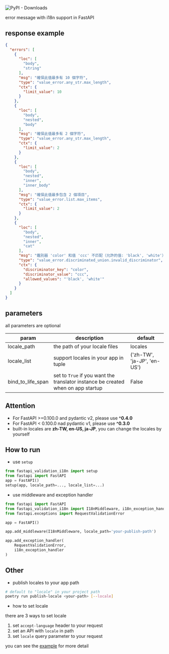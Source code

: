 ![PyPI - Downloads](https://img.shields.io/pypi/dm/fastapi-validation-i18n)

error message with i18n support in FastAPI

## response example
```json
{
  "errors": [
    {
      "loc": [
        "body",
        "string"
      ],
      "msg": "確保此值最多有 10 個字符",
      "type": "value_error.any_str.max_length",
      "ctx": {
        "limit_value": 10
      }
    },
    {
      "loc": [
        "body",
        "nested",
        "body"
      ],
      "msg": "確保此值最多有 2 個字符",
      "type": "value_error.any_str.max_length",
      "ctx": {
        "limit_value": 2
      }
    },
    {
      "loc": [
        "body",
        "nested",
        "inner",
        "inner_body"
      ],
      "msg": "確保此值最多包含 2 個項目",
      "type": "value_error.list.max_items",
      "ctx": {
        "limit_value": 2
      }
    },
    {
      "loc": [
        "body",
        "nested",
        "inner",
        "cat"
      ],
      "msg": "鑑別器 'color' 和值 'ccc' 不匹配（允許的值: 'black', 'white'）",
      "type": "value_error.discriminated_union.invalid_discriminator",
      "ctx": {
        "discriminator_key": "color",
        "discriminator_value": "ccc",
        "allowed_values": "'black', 'white'"
      }
    }
  ]
}
```
## parameters
all parameters are optional

| param             | description                                                                      | default                     |
|-------------------|----------------------------------------------------------------------------------|-----------------------------|
| locale_path       | the path of your locale files                                                    | locales                     |
| locale_list       | support locales in your app in tuple                                             | ('zh-TW', 'ja-JP', 'en-US') |
| bind_to_life_span | set to `True` if you want the translator instance be created when on app startup | False                       |

## Attention
- For FastAPI >=0.100.0 and pydantic v2, please use **^0.4.0**
- For FastAPI < 0.100.0 nad pydantic v1, please use **^0.3.0**
- built-in locales are **zh-TW, en-US, ja-JP**, you can change the locales by yourself

## How to run
- use `setup`
```py
from fastapi_validation_i18n import setup
from fastapi import FastAPI
app = FastAPI()
setup(app, locale_path=..., locale_list=...)

```
- use middleware and exception handler
```py
from fastapi import FastAPI
from fastapi_validation_i18n import I18nMiddleware, i18n_exception_handler
from fastapi.exceptions import RequestValidationError

app = FastAPI()

app.add_middleware(I18nMiddleware, locale_path='your-publish-path')

app.add_exception_handler(
    RequestValidationError,
    i18n_exception_handler
)
```
## Other
- publish locales to your app path
```bash
# default to "locale" in your project path
poetry run publish-locale <your-path> [--locale]
```

- how to set locale

there are 3 ways to set locale
1. set `accept-language` header to your request
2. set an API with `locale` in path
3. set `locale` query parameter to your request

you can see the [example](https://github.com/whchi/fastapi-validation-i18n/tree/main/example) for more detail
